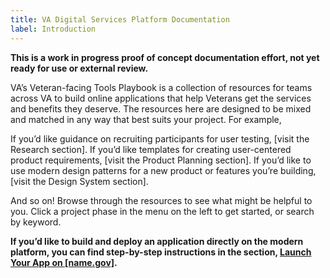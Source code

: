 ```yaml
---
title: VA Digital Services Platform Documentation
label: Introduction
---
```


**This is a work in progress proof of concept documentation effort, not yet ready for use or external review.**

VA’s Veteran-facing Tools Playbook is a collection of resources for teams across VA to build online applications that help Veterans get the services and benefits they deserve. The resources here are designed to be mixed and matched in any way that best suits your project. For example,

If you’d like guidance on recruiting participants for user testing, [visit the Research section].
If you’d like templates for creating user-centered product requirements, [visit the Product Planning section].
If you’d like to use modern design patterns for a new product or features you’re building, [visit the Design System section].

And so on! Browse through the resources to see what might be helpful to you. Click a project phase in the menu on the left to get started, or search by keyword.

**If you’d like to build and deploy an application directly on the modern platform, you can find step-by-step instructions in the section, [Launch Your App on [name.gov]](link).**
